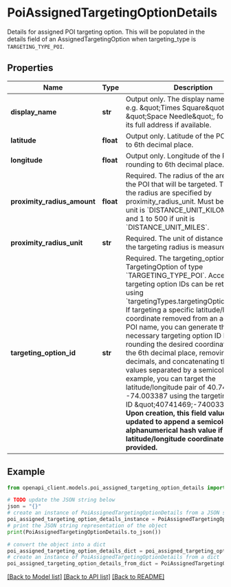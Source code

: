 # PoiAssignedTargetingOptionDetails

Details for assigned POI targeting option. This will be populated in the details field of an AssignedTargetingOption when targeting_type is `TARGETING_TYPE_POI`.

## Properties

Name | Type | Description | Notes
------------ | ------------- | ------------- | -------------
**display_name** | **str** | Output only. The display name of a POI, e.g. \&quot;Times Square\&quot;, \&quot;Space Needle\&quot;, followed by its full address if available. | [optional] [readonly] 
**latitude** | **float** | Output only. Latitude of the POI rounding to 6th decimal place. | [optional] [readonly] 
**longitude** | **float** | Output only. Longitude of the POI rounding to 6th decimal place. | [optional] [readonly] 
**proximity_radius_amount** | **float** | Required. The radius of the area around the POI that will be targeted. The units of the radius are specified by proximity_radius_unit. Must be 1 to 800 if unit is &#x60;DISTANCE_UNIT_KILOMETERS&#x60; and 1 to 500 if unit is &#x60;DISTANCE_UNIT_MILES&#x60;. | [optional] 
**proximity_radius_unit** | **str** | Required. The unit of distance by which the targeting radius is measured. | [optional] 
**targeting_option_id** | **str** | Required. The targeting_option_id of a TargetingOption of type &#x60;TARGETING_TYPE_POI&#x60;. Accepted POI targeting option IDs can be retrieved using &#x60;targetingTypes.targetingOptions.search&#x60;. If targeting a specific latitude/longitude coordinate removed from an address or POI name, you can generate the necessary targeting option ID by rounding the desired coordinate values to the 6th decimal place, removing the decimals, and concatenating the string values separated by a semicolon. For example, you can target the latitude/longitude pair of 40.7414691, -74.003387 using the targeting option ID \&quot;40741469;-74003387\&quot;. **Upon** **creation, this field value will be updated to append a semicolon and** **alphanumerical hash value if only latitude/longitude coordinates are** **provided.** | [optional] 

## Example

```python
from openapi_client.models.poi_assigned_targeting_option_details import PoiAssignedTargetingOptionDetails

# TODO update the JSON string below
json = "{}"
# create an instance of PoiAssignedTargetingOptionDetails from a JSON string
poi_assigned_targeting_option_details_instance = PoiAssignedTargetingOptionDetails.from_json(json)
# print the JSON string representation of the object
print(PoiAssignedTargetingOptionDetails.to_json())

# convert the object into a dict
poi_assigned_targeting_option_details_dict = poi_assigned_targeting_option_details_instance.to_dict()
# create an instance of PoiAssignedTargetingOptionDetails from a dict
poi_assigned_targeting_option_details_from_dict = PoiAssignedTargetingOptionDetails.from_dict(poi_assigned_targeting_option_details_dict)
```
[[Back to Model list]](../README.md#documentation-for-models) [[Back to API list]](../README.md#documentation-for-api-endpoints) [[Back to README]](../README.md)


